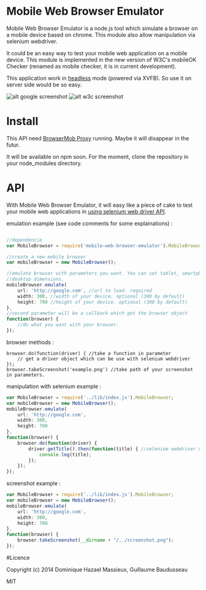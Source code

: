 # Mobile Web Browser Emulator

Mobile Web Browser Emulator is a node.js tool which simulate a browser on a mobile device based on chrome. This module also allow manipulation via selenium webdriver.

It could be an easy way to test your mobile web application on a mobile device.
This module is implemented in the new version of W3C's mobileOK Checker (renamed as mobile checker, it is in current development).

This application work in [headless](https://github.com/kesla/node-headless) mode (powered via XVFB). So use it on server side would be so easy.

![alt google screenshot](https://github.com/guibbs/mobile-web-browser-emulator/blob/master/examples/screenshots/google.png)
![alt w3c screenshot](https://github.com/guibbs/mobile-web-browser-emulator/blob/master/examples/screenshots/w3.png)

# Install

This API need [BrowserMob Proxy](http://bmp.lightbody.net/) running. Maybe it will disappear in the futur.

It will be available on npm soon. For the moment, clone the repository in your node_modules directory.

# API

With Mobile Web Browser Emulator, it will easy like a piece of cake to test your mobile web applications in [using selenium web driver API](http://selenium.googlecode.com/git/docs/api/javascript/index.html).

emulation example (see code comments for some explainations) : 
````javascript

//dependencie
var MobileBrowser = require('mobile-web-browser-emulator').MobileBrowser;

//create a new mobile browser
var mobileBrowser = new MobileBrowser();

//emulate browser with parameters you want. You can set tablet, smartphone or 
//desktop dimensions.
mobileBrowser.emulate(
	url: 'http://google.com', //url to load. required
	width: 300, //width of your device. optional (300 by default)
	height: 700 //height of your device. optional (300 by default)
},
//second parameter will be a callback which get the browser object
function(browser) {
	//do what you want with your browser.
});
````

browser methods :

	browser.do(function(driver) { //take a function in parameter
		// get a driver object which can be use with selenium webdriver 
	}); 
	browser.takeScreenshot('example.png') //take path of your screenshot in parameters.

manipulation with selenium example :
````javascript
var MobileBrowser = require('../lib/index.js').MobileBrowser;
var mobileBrowser = new MobileBrowser();
mobileBrowser.emulate(
	url: 'http://google.com',
	width: 300,
	height: 700
},
function(browser) {
	browser.do(function(driver) {
		driver.getTitle().then(function(title) { //selenium webdriver method
			console.log(title);
		});
	});
});
````

screenshot example : 
````javascript
var MobileBrowser = require('../lib/index.js').MobileBrowser;
var mobileBrowser = new MobileBrowser();
mobileBrowser.emulate(
	url: 'http://google.com',
	width: 300,
	height: 700
},
function(browser) {
	browser.takeScreenshot(__dirname + "/../screenshot.png");
});
````

#Licence

Copyright (c) 2014 Dominique Hazael Massieux, Guillaume Baudusseau

MIT
